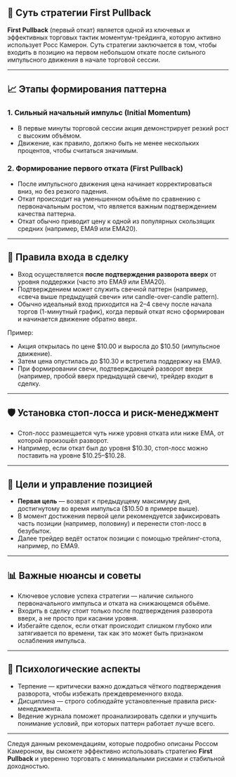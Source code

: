 ## 📌 Суть стратегии First Pullback

**First Pullback** (первый откат) является одной из ключевых и эффективных торговых тактик моментум-трейдинга, которую активно использует Росс Камерон. Суть стратегии заключается в том, чтобы входить в позицию на первом небольшом откате после сильного импульсного движения в начале торговой сессии.

---

## 📈 Этапы формирования паттерна

### 1. Сильный начальный импульс (Initial Momentum)

* В первые минуты торговой сессии акция демонстрирует резкий рост с высоким объёмом.
* Движение, как правило, должно быть не менее нескольких процентов, чтобы считаться значимым.

### 2. Формирование первого отката (First Pullback)

* После импульсного движения цена начинает корректироваться вниз, но без резкого падения.
* Откат происходит на уменьшенном объёме по сравнению с первоначальным ростом, что является важным подтверждением качества паттерна.
* Откат обычно приводит цену к одной из популярных скользящих средних (например, EMA9 или EMA20).

---

## 🎯 Правила входа в сделку

* Вход осуществляется **после подтверждения разворота вверх** от уровня поддержки (часто это EMA9 или EMA20).
* Подтверждением может служить свечной паттерн (например, «свеча выше предыдущей свечи» или candle-over-candle pattern).
* Обычно идеальный вход приходится на 2–4 свечу после начала торгов (1-минутный график), когда первый откат ясно сформирован и начинается движение обратно вверх.

Пример:

* Акция открылась по цене \$10.00 и выросла до \$10.50 (импульсное движение).
* Затем цена опустилась до \$10.30 и встретила поддержку на EMA9.
* При формировании свечи, подтверждающей разворот вверх (например, пробой вверх предыдущей свечи), трейдер входит в сделку.

---

## 🛡️ Установка стоп-лосса и риск-менеджмент

* Стоп-лосс размещается чуть ниже уровня отката или ниже EMA, от которой произошёл разворот.
* Например, если откат был до уровня \$10.30, стоп-лосс можно поставить на уровне \$10.25–\$10.28.

---

## 🚀 Цели и управление позицией

* **Первая цель** — возврат к предыдущему максимуму дня, достигнутому во время импульса (\$10.50 в примере выше).
* В момент достижения первой цели рекомендуется зафиксировать часть позиции (например, половину) и перенести стоп-лосс в безубыток.
* Далее трейдер ведёт остаток позиции с помощью трейлинг-стопа, например, по EMA9.

---

## 📊 Важные нюансы и советы

* Ключевое условие успеха стратегии — наличие сильного первоначального импульса и отката на снижающемся объёме.
* Входить в сделку стоит только после подтверждения разворота вверх, а не просто при касании уровня.
* Избегайте сделок, если откат происходит слишком глубоко или затягивается по времени, так как это может быть признаком ослабления импульса.

---

## 🧠 Психологические аспекты

* Терпение — критически важно дождаться чёткого подтверждения разворота, чтобы избежать преждевременного входа.
* Дисциплина — строго соблюдайте установленные правила риск-менеджмента.
* Ведение журнала поможет проанализировать сделки и улучшить понимание условий, при которых паттерн работает лучше всего.

---

Следуя данным рекомендациям, которые подробно описаны Россом Камероном, вы сможете эффективно использовать стратегию **First Pullback** и уверенно торговать с минимальными рисками и стабильной доходностью.
